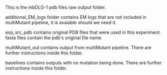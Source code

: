 This is the mbDLG-1 pdb files raw output folder. 

additional_EM_logs folder contains EM logs that are not included in multiMutant pipeline, it is avaiable should we need it.

exp_src_pdb contains original PDB files that were used in this experiment. fasta files contain the pdb's original file name.

multiMutant_out contains output from multiMutant pipeline. There are further instructions inside this folder.

baselines contains outputs with no mutation being done. There are further instructions inside this folder.
